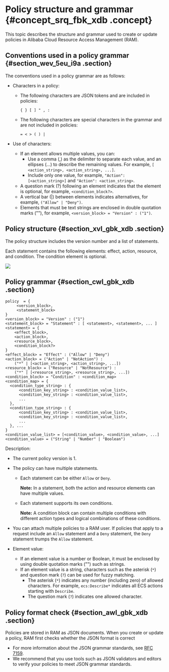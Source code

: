 # Policy structure and grammar {#concept_srq_fbk_xdb .concept}

This topic describes the structure and grammar used to create or update policies in Alibaba Cloud Resource Access Management \(RAM\).

## Conventions used in a policy grammar {#section_wev_5eu_i9a .section}

The conventions used in a policy grammar are as follows:

-   Characters in a policy:
    -   The following characters are JSON tokens and are included in policies:

         `{ } [ ] " , :` 

    -   The following characters are special characters in the grammar and are not included in policies:

         `= < > ( ) |` 

-   Use of characters:
    -   If an element allows multiple values, you can:
        -   Use a comma \(,\) as the delimiter to separate each value, and an ellipses \(...\) to describe the remaining values. For example, `[ <action_string>, <action_string>, ...]`.
        -   Include only one value, for example, `"Action": [<action_string>]` and `"Action": <action_string>`.
    -   A question mark \(?\) following an element indicates that the element is optional, for example, `<condition_block?>`.
    -   A vertical bar \(|\) between elements indicates alternatives, for example, `("Allow" | "Deny")`.
    -   Elements that must be text strings are enclosed in double quotation marks \(""\), for example, `<version_block> = "Version" : ("1")`.

## Policy structure {#section_xvl_gbk_xdb .section}

The policy structure includes the version number and a list of statements.

Each statement contains the following elements: effect, action, resource, and condition. The condition element is optional.

![](http://static-aliyun-doc.oss-cn-hangzhou.aliyuncs.com/assets/img/23770/156152314514403_en-US.png)

## Policy grammar {#section_cwl_gbk_xdb .section}

``` {#codeblock_w9r_1s5_hpj}
policy  = {
     <version_block>,
     <statement_block>
}
<version_block> = "Version" : ("1")
<statement_block> = "Statement" : [ <statement>, <statement>, ... ]
<statement> = { 
    <effect_block>,
    <action_block>,
    <resource_block>,
    <condition_block?>
}
<effect_block> = "Effect" : ("Allow" | "Deny")  
<action_block> = ("Action" | "NotAction") : 
    ("*" | [<action_string>, <action_string>, ...])
<resource_block> = ("Resource" | "NotResource") : 
    ("*" | [<resource_string>, <resource_string>, ...])
<condition_block> = "Condition" : <condition_map>
<condition_map> = {
  <condition_type_string> : { 
      <condition_key_string> : <condition_value_list>,
      <condition_key_string> : <condition_value_list>,
      ...
  },
  <condition_type_string> : {
      <condition_key_string> : <condition_value_list>,
      <condition_key_string> : <condition_value_list>,
      ...
  }, ...
}  
<condition_value_list> = [<condition_value>, <condition_value>, ...]
<condition_value> = ("String" | "Number" | "Boolean")
```

Description:

-   The current policy version is 1.
-   The policy can have multiple statements.
    -   Each statement can be either `Allow` or `Deny`.

        **Note:** In a statement, both the action and resource elements can have multiple values.

    -   Each statement supports its own conditions.

        **Note:** A condition block can contain multiple conditions with different action types and logical combinations of these conditions.

-   You can attach multiple policies to a RAM user. If policies that apply to a request include an `Allow` statement and a `Deny` statement, the `Deny` statement trumps the `Allow` statement.
-   Element value:
    -   If an element value is a number or Boolean, it must be enclosed by using double quotation marks \(""\) such as strings.
    -   If an element value is a string, characters such as the asterisk \(`*`\) and question mark \(`?`\) can be used for fuzzy matching.
        -   The asterisk \(`*`\) indicates any number \(including zero\) of allowed characters. For example, `ecs:Describe*` indicates all ECS actions starting with `Describe`.
        -   The question mark \(`?`\) indicates one allowed character.

## Policy format check {#section_awl_gbk_xdb .section}

Policies are stored in RAM as JSON documents. When you create or update a policy, RAM first checks whether the JSON format is correct

-   For more information about the JSON grammar standards, see [RFC 7159](http://tools.ietf.org/html/rfc7159).
-   We recommend that you use tools such as JSON validators and editors to verify your policies to meet JSON grammar standards.

